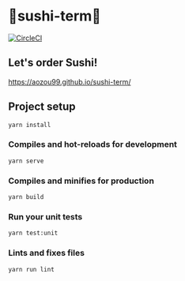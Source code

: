 # 🍣sushi-term🍣
[![CircleCI](https://circleci.com/gh/aozou99/sushi-term.svg?style=svg)](https://circleci.com/gh/aozou99/sushi-term)

## Let's order Sushi!
https://aozou99.github.io/sushi-term/

## Project setup
```
yarn install
```

### Compiles and hot-reloads for development
```
yarn serve
```

### Compiles and minifies for production
```
yarn build
```

### Run your unit tests
```
yarn test:unit
```

### Lints and fixes files
```
yarn run lint
```
